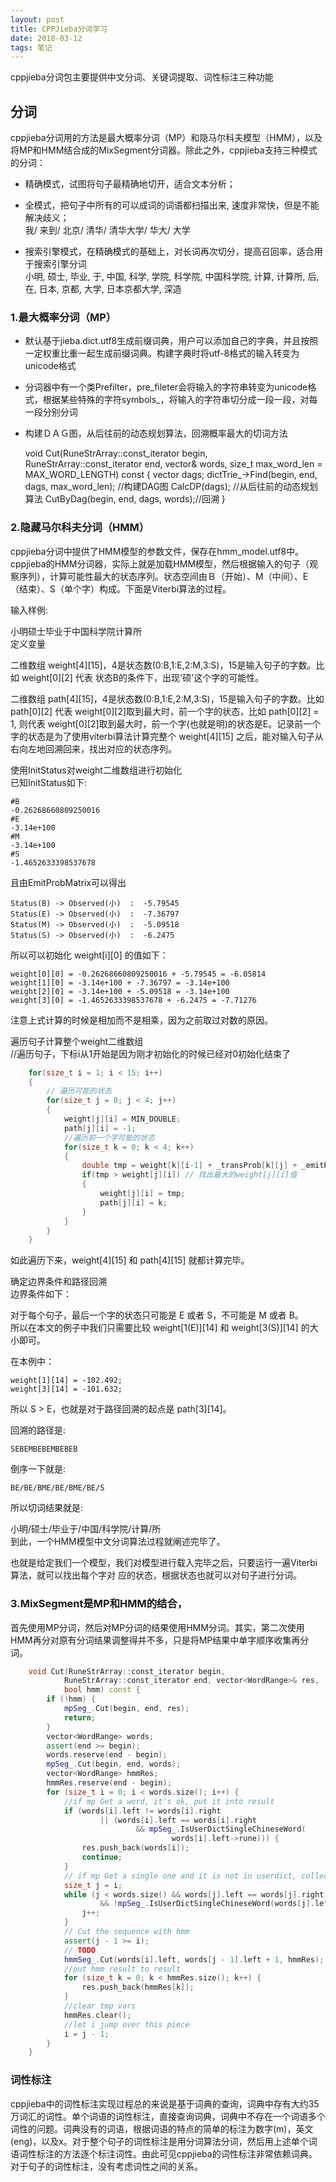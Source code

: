 ```yaml
---
layout: post
title: CPPJieba分词学习
date: 2018-03-12
tags: 笔记    
---
```


cppjieba分词包主要提供中文分词、关键词提取、词性标注三种功能

## 分词

cppjieba分词用的方法是最大概率分词（MP）和隐马尔科夫模型（HMM），以及将MP和HMM结合成的MixSegment分词器。除此之外，cppjieba支持三种模式的分词：

* 精确模式，试图将句子最精确地切开，适合文本分析；  
* 全模式，把句子中所有的可以成词的词语都扫描出来, 速度非常快，但是不能解决歧义；  
    我/ 来到/ 北京/ 清华/ 清华大学/ 华大/ 大学

* 搜索引擎模式，在精确模式的基础上，对长词再次切分，提高召回率，适合用于搜索引擎分词  
    小明, 硕士, 毕业, 于, 中国, 科学, 学院, 科学院, 中国科学院, 计算, 计算所, 后, 在, 日本, 京都, 大学, 日本京都大学, 深造

### 1.最大概率分词（MP）

* 默认基于jieba.dict.utf8生成前缀词典，用户可以添加自己的字典，并且按照一定权重比重一起生成前缀词典。构建字典时将utf-8格式的输入转变为unicode格式
* 分词器中有一个类Prefilter，pre_fileter会将输入的字符串转变为unicode格式，根据某些特殊的字符symbols_，将输入的字符串切分成一段一段，对每一段分别分词
* 构建ＤＡＧ图，从后往前的动态规划算法，回溯概率最大的切词方法


     void Cut(RuneStrArray::const_iterator begin,
            RuneStrArray::const_iterator end, vector<WordRange>& words,
            size_t max_word_len = MAX_WORD_LENGTH) const {
        vector<Dag> dags;
        dictTrie_->Find(begin, end, dags, max_word_len);  //构建DAG图
        CalcDP(dags);  //从后往前的动态规划算法
        CutByDag(begin, end, dags, words);//回溯
    }

### 2.隐藏马尔科夫分词（HMM）

cppjieba分词中提供了HMM模型的参数文件，保存在hmm_model.utf8中。cppjieba的HMM分词器，实际上就是加载HMM模型，然后根据输入的句子（观察序列），计算可能性最大的状态序列。状态空间由Ｂ（开始）、M（中间）、E（结束）、S（单个字）构成。下面是Viterbi算法的过程。  

输入样例:  

小明硕士毕业于中国科学院计算所  
定义变量  

二维数组 weight[4][15]，4是状态数(0:B,1:E,2:M,3:S)，15是输入句子的字数。比如 weight[0][2] 代表 状态B的条件下，出现'硕'这个字的可能性。  

二维数组 path[4][15]，4是状态数(0:B,1:E,2:M,3:S)，15是输入句子的字数。比如 path[0][2] 代表 weight[0][2]取到最大时，前一个字的状态，比如 path[0][2] = 1, 则代表 weight[0][2]取到最大时，前一个字(也就是明)的状态是E。记录前一个字的状态是为了使用viterbi算法计算完整个 weight[4][15] 之后，能对输入句子从右向左地回溯回来，找出对应的状态序列。

使用InitStatus对weight二维数组进行初始化  
已知InitStatus如下:  

    #B  
    -0.26268660809250016  
    #E  
    -3.14e+100  
    #M  
    -3.14e+100  
    #S  
    -1.4652633398537678  
且由EmitProbMatrix可以得出  

    Status(B) -> Observed(小)  :  -5.79545  
    Status(E) -> Observed(小)  :  -7.36797  
    Status(M) -> Observed(小)  :  -5.09518  
    Status(S) -> Observed(小)  :  -6.2475  
所以可以初始化 weight[i][0] 的值如下：  

    weight[0][0] = -0.26268660809250016 + -5.79545 = -6.05814  
    weight[1][0] = -3.14e+100 + -7.36797 = -3.14e+100  
    weight[2][0] = -3.14e+100 + -5.09518 = -3.14e+100  
    weight[3][0] = -1.4652633398537678 + -6.2475 = -7.71276  
注意上式计算的时候是相加而不是相乘，因为之前取过对数的原因。  

遍历句子计算整个weight二维数组  
//遍历句子，下标i从1开始是因为刚才初始化的时候已经对0初始化结束了  
```c++
    for(size_t i = 1; i < 15; i++)
    {
        // 遍历可能的状态
        for(size_t j = 0; j < 4; j++) 
        {
            weight[j][i] = MIN_DOUBLE;
            path[j][i] = -1;
            //遍历前一个字可能的状态
            for(size_t k = 0; k < 4; k++)
            {
                double tmp = weight[k][i-1] + _transProb[k][j] + _emitProb[j][sentence[i]];
                if(tmp > weight[j][i]) // 找出最大的weight[j][i]值
                {
                    weight[j][i] = tmp;
                    path[j][i] = k;
                }
            }
        }
    }
```
如此遍历下来，weight[4][15] 和 path[4][15] 就都计算完毕。  

确定边界条件和路径回溯  
边界条件如下：  

对于每个句子，最后一个字的状态只可能是 E 或者 S，不可能是 M 或者 B。  
所以在本文的例子中我们只需要比较 weight[1(E)][14] 和 weight[3(S)][14] 的大小即可。  

在本例中：  

    weight[1][14] = -102.492;
    weight[3][14] = -101.632;
所以 S > E，也就是对于路径回溯的起点是 path[3][14]。  

回溯的路径是:  

    SEBEMBEBEMBEBEB  
倒序一下就是:  

    BE/BE/BME/BE/BME/BE/S
所以切词结果就是:  

小明/硕士/毕业于/中国/科学院/计算/所  
到此，一个HMM模型中文分词算法过程就阐述完毕了。  

也就是给定我们一个模型，我们对模型进行载入完毕之后，只要运行一遍Viterbi算法，就可以找出每个字对  应的状态，根据状态也就可以对句子进行分词。  

### 3.MixSegment是MP和HMM的结合，

首先使用MP分词，然后对MP分词的结果使用HMM分词。其实，第二次使用HMM再分对原有分词结果调整得并不多，只是将MP结果中单字顺序收集再分词。
```c++
    void Cut(RuneStrArray::const_iterator begin,
            RuneStrArray::const_iterator end, vector<WordRange>& res,
            bool hmm) const {
        if (!hmm) {
            mpSeg_.Cut(begin, end, res);
            return;
        }
        vector<WordRange> words;
        assert(end >= begin);
        words.reserve(end - begin);
        mpSeg_.Cut(begin, end, words);
        vector<WordRange> hmmRes;
        hmmRes.reserve(end - begin);
        for (size_t i = 0; i < words.size(); i++) {
            //if mp Get a word, it's ok, put it into result
            if (words[i].left != words[i].right
                    || (words[i].left == words[i].right
                            && mpSeg_.IsUserDictSingleChineseWord(
                                    words[i].left->rune))) {
                res.push_back(words[i]);
                continue;
            }
            // if mp Get a single one and it is not in userdict, collect it in sequence
            size_t j = i;
            while (j < words.size() && words[j].left == words[j].right
                    && !mpSeg_.IsUserDictSingleChineseWord(words[j].left->rune)) {
                j++;
            }
            // Cut the sequence with hmm
            assert(j - 1 >= i);
            // TODO
            hmmSeg_.Cut(words[i].left, words[j - 1].left + 1, hmmRes);
            //put hmm result to result
            for (size_t k = 0; k < hmmRes.size(); k++) {
                res.push_back(hmmRes[k]);
            }
            //clear tmp vars
            hmmRes.clear();
            //let i jump over this piece
            i = j - 1;
        }
    }
```

### 词性标注

cppjieba中的词性标注实现过程总的来说是基于词典的查询，词典中存有大约35万词汇的词性。单个词语的词性标注，直接查询词典，词典中不存在一个词语多个词性的问题。词典没有的词语，根据词语的特点的简单的标注为数字(m)，英文(eng)，以及x。对于整个句子的词性标注是用分词算法分词，然后用上述单个词语词性标注的方法逐个标注词性。由此可见cppjieba的词性标注非常依赖词典。对于句子的词性标注，没有考虑词性之间的关系。

 




